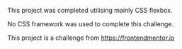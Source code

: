 This project was completed utilising mainly CSS flexbox.
 
No CSS framework was used to complete this challenge.

This project is a challenge from https://frontendmentor.io